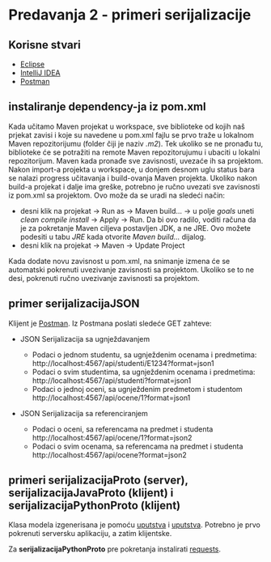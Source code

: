 # Predavanja 2 - primeri serijalizacije

## Korisne stvari

* [Eclipse](https://www.eclipse.org)
* [IntelliJ IDEA](https://www.jetbrains.com/idea/)
* [Postman](https://www.getpostman.com)

## instaliranje dependency-ja iz pom.xml

Kada učitamo Maven projekat u workspace, sve biblioteke od kojih naš prjekat zavisi i koje su navedene u pom.xml fajlu se prvo traže u lokalnom Maven repozitorijumu (folder čiji je naziv _.m2_). Tek ukoliko se ne pronađu tu, biblioteke će se potražiti na remote Maven repozitorujumu i ubaciti u lokalni repozitorijum. Maven kada pronađe sve zavisnosti, uvezaće ih sa projektom. Nakon import-a projekta u workspace, u donjem desnom uglu status bara se nalazi progress učitavanja i build-ovanja Maven projekta. Ukoliko nakon build-a projekat i dalje ima greške, potrebno je ručno uvezati sve zavisnosti iz pom.xml sa projektom. Ovo može da se uradi na sledeći način:

* desni klik na projekat -> Run as -> Maven build... -> u polje _goals_ uneti _clean compile install_ -> Apply -> Run. Da bi ovo radilo, voditi računa da je za pokretanje Maven ciljeva postavljen JDK, a ne JRE. Ovo možete podesiti u tabu _JRE_ kada otvorite _Maven build..._ dijalog.
* desni klik na projekat -> Maven -> Update Project

Kada dodate novu zavisnost u pom.xml, na snimanje izmena će se automatski pokrenuti uvezivanje zavisnosti sa projektom. Ukoliko se to ne desi, pokrenuti ručno uvezivanje zavisnosti sa projektom.


## primer serijalizacijaJSON

Klijent je [Postman](https://www.getpostman.com).
Iz Postmana poslati sledeće GET zahteve:

 * JSON Serijalizacija sa ugnježdavanjem
   * Podaci o jednom studentu, sa ugnježdenim ocenama i predmetima: 
     http://localhost:4567/api/studenti/E1234?format=json1
   * Podaci o svim studentima, sa ugnježdenim ocenama i predmetima: 
     http://localhost:4567/api/studenti?format=json1
   * Podaci o jednoj oceni, sa ugnježdenim predmetom i studentom
     http://localhost:4567/api/ocene/1?format=json1

  * JSON Serijalizacija sa referenciranjem
    * Podaci o oceni, sa referencama na predmet i studenta
      http://localhost:4567/api/ocene/1?format=json2
    * Podaci o svim ocenama, sa referencama na predmet i studenta
      http://localhost:4567/api/ocene?format=json2

## primeri serijalizacijaProto (server), serijalizacijaJavaProto (klijent) i serijalizacijaPythonProto (klijent)

Klasa modela izgenerisana je pomoću [uputstva](https://developers.google.com/protocol-buffers/docs/javatutorial) i [uputstva](https://developers.google.com/protocol-buffers/docs/pythontutorial).
Potrebno je prvo pokrenuti serversku aplikaciju, a zatim klijentske.

Za **serijalizacijaPythonProto** pre pokretanja instalirati [requests](https://requests.readthedocs.io/en/latest/user/quickstart/).